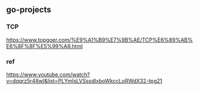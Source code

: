 go-projects
----



### TCP
https://www.topgoer.com/%E9%A1%B9%E7%9B%AE/TCP%E6%89%AB%E6%8F%8F%E5%99%A8.html


### ref
https://www.youtube.com/watch?v=dqqrz5r48wI&list=PLYmIsLVSssdIxboWkccLoRWdX32-tpg21